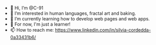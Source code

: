 - 👋 Hi, I’m @C-91
- 👀 I’m interested in human languages, fractal art and baking.
- 🌱 I’m currently learning how to develop web pages and web apps.
- 💞️ For now, I'm just a learner!
- 📫 How to reach me: https://www.linkedin.com/in/silvia-cordedda-0a33431b6/

<!---
C-91/C-91 is a ✨ special ✨ repository because its `README.md` (this file) appears on your GitHub profile.
You can click the Preview link to take a look at your changes.
--->
